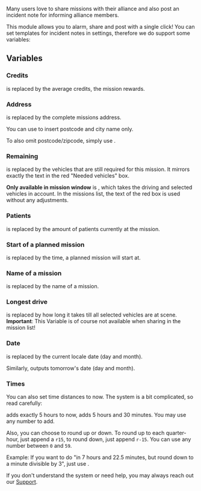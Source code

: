Many users love to share missions with their alliance and also post an incident note for informing alliance members.

This module allows you to alarm, share and post with a single click! You can set templates for incident notes in settings, therefore we do support some variables:

## Variables

### Credits

<variable variable="credits"/> is replaced by the average credits, the mission rewards.

### Address

<variable variable="address"/> is replaced by the complete missions address.

You can use <variable variable="city"/> to insert postcode and city name only.

To also omit postcode/zipcode, simply use <variable variable="cityWithoutZip"/>.

### Remaining

<variable variable="remaining"/> is replaced by the vehicles that are still required for this mission. It mirrors exactly the text in the red "Needed vehicles" box.

**Only available in mission window** is <variable variable="remainingSpecial"/>, which takes the driving and selected vehicles in account. In the missions list, the text of the red box is used without any adjustments.

### Patients

<variable variable="patients"/> is replaced by the amount of patients currently at the mission.

### Start of a planned mission

<variable variable="beginAt"/> is replaced by the time, a planned mission will start at.

### Name of a mission

<variable variable="name"/> is replaced by the name of a mission.

### Longest drive

<variable variable="longestDrive"/> is replaced by how long it takes till all selected vehicles are at scene. **Important**: This Variable is of course not available when sharing in the mission list!

### Date

<variable variable="today"/> is replaced by the current locale date (day and month).

Similarly, <variable variable="tomorrow"/> outputs tomorrow's date (day and month).

### Times

You can also set time distances to now. The system is a bit complicated, so read carefully:

<variable variable="now+5"/> adds exactly 5 hours to now, <variable variable="now+5.5"/> adds 5 hours and 30 minutes. You may use any number to add.

Also, you can choose to round up or down. To round up to each quarter-hour, just append a `r15`, to round down, just append `r-15`. You can use any number between `0` and `59`.

Example: If you want to do "in 7 hours and 22.5 minutes, but round down to a minute divisible by 3", just use <variable variable="now+7.266r-3"/>.

If you don't understand the system or need help, you may always reach out our [Support](../../support.md).
